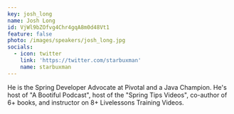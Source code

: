 ```yaml
---
key: josh_long
name: Josh Long
id: VjWl9bZOfvg4Chr4gqA8m0d48Vt1
feature: false
photo: /images/speakers/josh_long.jpg
socials: 
  - icon: twitter
    link: 'https://twitter.com/starbuxman'
    name: starbuxman
---
```

He is the Spring Developer Advocate at Pivotal and a Java Champion. He's host of "A Bootiful Podcast", host of the "Spring Tips Videos", co-author of 6+ books, and instructor on 8+ Livelessons Training Videos.